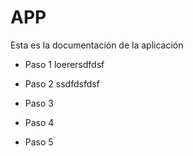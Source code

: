 # APP
Esta es la documentación de la aplicación

- Paso 1
 loerersdfdsf

 - Paso 2
 ssdfdsfdsf

 - Paso 3

 - Paso 4

 - Paso 5

 